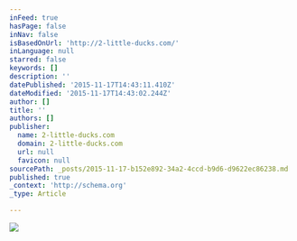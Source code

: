 ```yaml
---
inFeed: true
hasPage: false
inNav: false
isBasedOnUrl: 'http://2-little-ducks.com/'
inLanguage: null
starred: false
keywords: []
description: ''
datePublished: '2015-11-17T14:43:11.410Z'
dateModified: '2015-11-17T14:43:02.244Z'
author: []
title: ''
authors: []
publisher:
  name: 2-little-ducks.com
  domain: 2-little-ducks.com
  url: null
  favicon: null
sourcePath: _posts/2015-11-17-b152e892-34a2-4ccd-b9d6-d9622ec86238.md
published: true
_context: 'http://schema.org'
_type: Article

---
```

![](http://2-little-ducks.com/wp-content/uploads/2015/07/multiservice.00_02_21_01.Still003.jpg)